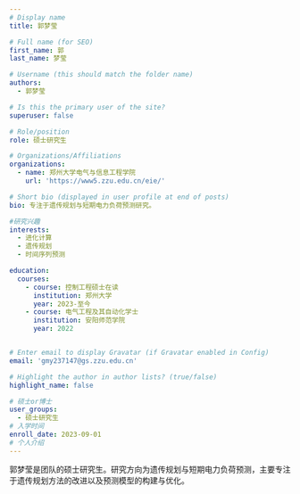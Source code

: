 ```yaml
---
# Display name
title: 郭梦莹

# Full name (for SEO)
first_name: 郭
last_name: 梦莹

# Username (this should match the folder name)
authors:
  - 郭梦莹

# Is this the primary user of the site?
superuser: false

# Role/position
role: 硕士研究生

# Organizations/Affiliations
organizations:
  - name: 郑州大学电气与信息工程学院
    url: 'https://www5.zzu.edu.cn/eie/'

# Short bio (displayed in user profile at end of posts)
bio: 专注于遗传规划与短期电力负荷预测研究。

#研究兴趣
interests:
  - 进化计算
  - 遗传规划
  - 时间序列预测

education:
  courses:
    - course: 控制工程硕士在读
      institution: 郑州大学
      year: 2023-至今
    - course: 电气工程及其自动化学士
      institution: 安阳师范学院
      year: 2022


# Enter email to display Gravatar (if Gravatar enabled in Config)
email: 'gmy237147@gs.zzu.edu.cn'

# Highlight the author in author lists? (true/false)
highlight_name: false

# 硕士or博士
user_groups:
  - 硕士研究生
# 入学时间
enroll_date: 2023-09-01
# 个人介绍
---
```

郭梦莹是团队的硕士研究生。研究方向为遗传规划与短期电力负荷预测，主要专注于遗传规划方法的改进以及预测模型的构建与优化。
